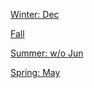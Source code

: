 [Winter: Dec](https://r3dbabyvamp.github.io/Paula-s-Website/YRS/2022/Dec)

[Fall](https://r3dbabyvamp.github.io/Paula-s-Website/YRS/2022/Fall/index)

[Summer: w/o Jun](https://r3dbabyvamp.github.io/Paula-s-Website/YRS/2022/Summer/index) 

[Spring: May](https://r3dbabyvamp.github.io/Paula-s-Website/YRS/2022/May)
